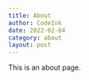 ```yaml
---
title: About
author: CodeInk
date: 2022-02-04
category: about
layout: post
---
```


This is an about page.
